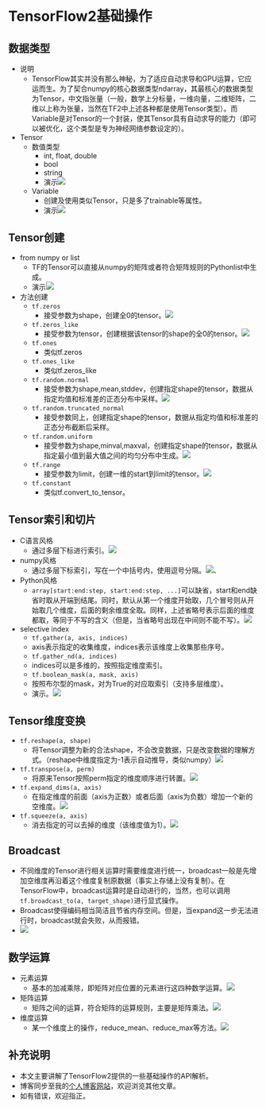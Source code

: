 # TensorFlow2基础操作


## 数据类型
- 说明
  - TensorFlow其实并没有那么神秘，为了适应自动求导和GPU运算，它应运而生。为了契合numpy的核心数据类型ndarray，其最核心的数据类型为Tensor，中文指张量（一般，数学上分标量，一维向量，二维矩阵，二维以上称为张量，当然在TF2中上述各种都是使用Tensor类型）。而Variable是对Tensor的一个封装，使其Tensor具有自动求导的能力（即可以被优化，这个类型是专为神经网络参数设定的）。
- Tensor
  - 数值类型
    - int, float, double
    - bool
    - string
    - 演示![](./img/datatype.png)
  - Variable
    - 创建及使用类似Tensor，只是多了trainable等属性。
    - 演示![](./img/variable.png)


## Tensor创建
- from numpy or list
  - TF的Tensor可以直接从numpy的矩阵或者符合矩阵规则的Pythonlist中生成。
  - 演示![](./img/from_np.png)
- 方法创建
  - `tf.zeros`
    - 接受参数为shape，创建全0的tensor。![](./img/zeros.png)
  - `tf.zeros_like`
    - 接受参数为tensor，创建根据该tensor的shape的全0的tensor。![](./img/zeros_like.png)
  - `tf.ones`
    - 类似tf.zeros
  - `tf.ones_like`
    - 类似tf.zeros_like
  - `tf.random.normal`
    - 接受参数为shape,mean,stddev，创建指定shape的tensor，数据从指定均值和标准差的正态分布中采样。![](./img/normal.png)
  - `tf.random.truncated_normal`
    - 接受参数同上，创建指定shape的tensor，数据从指定均值和标准差的正态分布截断后采样。
  - `tf.random.uniform`
    - 接受参数为shape,minval,maxval，创建指定shape的tensor，数据从指定最小值到最大值之间的均匀分布中生成。![](./img/uniform.png)
  - `tf.range`
    - 接受参数为limit，创建一维的start到limit的tensor。![](./img/range.png)
  - `tf.constant`
    - 类似tf.convert_to_tensor。


## Tensor索引和切片
- C语言风格
  - 通过多层下标进行索引。![](./img/c_index.png)
- numpy风格
  - 通过多层下标索引，写在一个中括号内，使用逗号分隔。![](./img/np_index.png)、
- Python风格
  - `array[start:end:step, start:end:step, ...]`可以缺省，start和end缺省时取从开端到结尾。同时，默认从第一个维度开始取，几个冒号则从开始取几个维度，后面的剩余维度全取。同样，上述省略号表示后面的维度都取，等同于不写的含义（但是，当省略号出现在中间则不能不写）。![](./img/slice.png)
- selective index
  - `tf.gather(a, axis, indices)`
  - axis表示指定的收集维度，indices表示该维度上收集那些序号。
  - `tf.gather_nd(a, indices)`
  - indices可以是多维的，按照指定维度索引。
  - `tf.boolean_mask(a, mask, axis)`
  - 按照布尔型的mask，对为True的对应取索引（支持多层维度）。
  - 演示。![](./img/selective.png)


## Tensor维度变换
- `tf.reshape(a, shape)`
  - 将Tensor调整为新的合法shape，不会改变数据，只是改变数据的理解方式。（reshape中维度指定为-1表示自动推导，类似numpy）![](./img/reshape.png)
- `tf.transpose(a, perm)`
  - 将原来Tensor按照perm指定的维度顺序进行转置。![](./img/transpose.png)
- `tf.expand_dims(a, axis)`
  - 在指定维度的前面（axis为正数）或者后面（axis为负数）增加一个新的空维度。![](./img/expand.png)
- `tf.squeeze(a, axis)`
  - 消去指定的可以去掉的维度（该维度值为1）。![](./img/squeeze.png)
  

## Broadcast
- 不同维度的Tensor进行相关运算时需要维度进行统一，broadcast一般是先增加空维度再沿着这个维度复制原数据（事实上存储上没有复制）。在TensorFlow中，broadcast运算时是自动进行的，当然，也可以调用`tf.broadcast_to(a, target_shape)`进行显式操作。
- Broadcast使得编码相当简洁且节省内存空间。但是，当expand这一步无法进行时，broadcast就会失败，从而报错。
- ![](./img/broadcast.png)


## 数学运算
- 元素运算
  - 基本的加减乘除，即矩阵对应位置的元素进行这四种数学运算。![](./img/math.png)
- 矩阵运算
  - 矩阵之间的运算，符合矩阵的运算规则，主要是矩阵乘法。![](./img/mul.png)
- 维度运算
  - 某一个维度上的操作，reduce_mean、reduce_max等方法。![](./img/reduce.png)


## 补充说明
- 本文主要讲解了TensorFlow2提供的一些基础操作的API解析。
- 博客同步至我的[个人博客网站](https://luanshiyinyang.github.io/tensorflow2/2019/09/30/BasicOperations/)，欢迎浏览其他文章。
- 如有错误，欢迎指正。